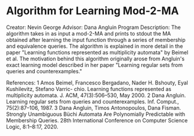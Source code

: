 # Algorithm for Learning Mod-2-MA

Creator: Nevin George
Advisor: Dana Angluin
Program Description: The algorithm takes in as input a mod-2-MA and prints to stdout the MA obtained after learning the input function through a series of membership and equivalence queries. The algorithm is explained in more detail in the paper "Learning functions represented as multiplicity automata" by Beimel et al. The motivation behind this algorithm originally arose from Angluin's exact learning model described in her paper "Learning regular sets from queries and counterexamples."

References:
1 Amos Beimel, Francesco Bergadano, Nader H. Bshouty, Eyal Kushilevitz, Stefano Varric- chio. Learning functions represented    as multiplicity automata. J. ACM, 47(3):506–530, May 2000.
2 Dana Angluin. Learning regular sets from queries and counterexamples. Inf. Comput., 75(2):87–106, 1987.
3 Dana Angluin, Timos Antonopoulos, Dana Fisman. Strongly Unambiguous Büchi Automata Are Polynomially Predictable with Membership Queries. 28th International Conference on Computer Science Logic, 8:1–8:17, 2020.
